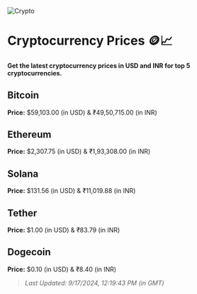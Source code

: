 
![Crypto](https://www.techguide.com.au/wp-content/uploads/2020/11/crypto3.jpeg)

# Cryptocurrency Prices 🪙📈

#### Get the latest cryptocurrency prices in USD and INR for top 5 cryptocurrencies.

## Bitcoin

**Price:** $59,103.00 (in USD) & ₹49,50,715.00 (in INR)

## Ethereum

**Price:** $2,307.75 (in USD) & ₹1,93,308.00 (in INR)

## Solana

**Price:** $131.56 (in USD) & ₹11,019.88 (in INR)

## Tether

**Price:** $1.00 (in USD) & ₹83.79 (in INR)

## Dogecoin

**Price:** $0.10 (in USD) & ₹8.40 (in INR)

> _Last Updated: 9/17/2024, 12:19:43 PM (in GMT)_
